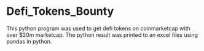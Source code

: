 # Defi_Tokens_Bounty
This python program was used to get defi tokens on coinmarketcap with over $20m marketcap.
The python result was printed to an excel files using pandas in python.
